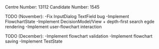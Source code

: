 Centre Number: 13112
Candidate Number: 1545

TODO (November):
  -Fix InputDialog TextField bug
  -Implement FlowchartState
  -Implement DecisionModel/View + depth-first search egde rendering
  -Implement user-flowchart interaction

TODO (December):
  -Implement flowchart validation
  -Implement flowchart saving
  -Implement TestState
